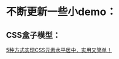 不断更新一些小demo：
======

CSS盒子模型：
------
[5种方式实现CSS元素水平居中，实用又简单！](http://blog.csdn.net/simon9124/article/details/78935788)<br>

